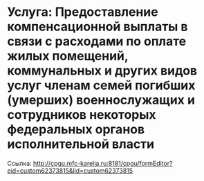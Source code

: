# Услуга: Предоставление компенсационной выплаты в связи с расходами по оплате жилых помещений, коммунальных и других видов услуг членам семей погибших (умерших) военнослужащих и сотрудников некоторых федеральных органов исполнительной власти

Ссылка: <http://cpgu.mfc-karelia.ru:8181/cpgu/formEditor?eid=custom62373815&lid=custom62373815>
